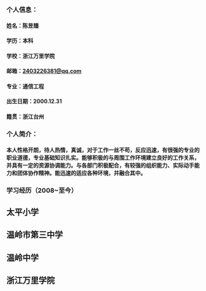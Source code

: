 ### 个人信息：

#### 姓名：陈昱臻

#### 学历：本科

#### 学校：浙江万里学院

#### 邮箱：2403226381@qq.com

#### 专业：通信工程

#### 出生日期：2000.12.31

#### 籍贯：浙江台州

### 个人简介：
####  本人性格开朗，待人热情，真诚，对于工作一丝不苟，反应迅速，有很强的专业的职业道德，专业基础知识扎实。能够积极的与周围工作环境建立良好的工作关系，并具有一定的资源协调能力。与各部门积极配合，有较强的组织能力、实际动手能力和团体协作精神。能迅速的适应各种环境，并融合其中。

### 学习经历（2008~至今）

## 太平小学 ##

## 温岭市第三中学 ##

## 温岭中学 ##

## 浙江万里学院 ##
